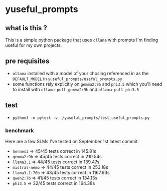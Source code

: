 # yuseful_prompts

## what is this ?

This is a simple python package that uses `ollama` with prompts I'm finding useful for my own projects.

## pre requisites

- `ollama` installed with a model of your chosing referenced in as the `DEFAULT_MODEL` in `yuseful_prompts/useful_prompts.py`
- some functions rely explicitly on `gemma2:9b` and `phi3.5` which you'll need to install with `ollama pull gemma2:9b` and `ollama pull phi3.5`

## test

- `python3 -m pytest -v ./yuseful_prompts/test_useful_prompts.py`

### benchmark

Here are a few SLMs I've tested on September 1st latest commit:

- `hermes3`      => 45/45 tests correct in  145.81s
- `gemma2:9b`    => 45/45 tests correct in  210.54s
- `llama3.1`     => 44/45 tests correct in  139.47s
- `mistral-nemo` => 44/45 tests correct in  253.18s
- `llama3.1:70b` => 43/45 tests correct in 1167.93s
- `qwen2:7b`     => 41/45 tests correct in  134.13s
- `phi3.5`       => 32/45 tests correct in  164.38s
